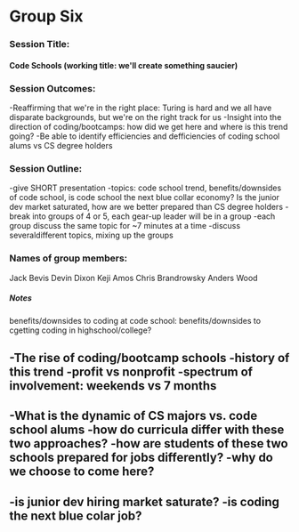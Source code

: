 # Group Six

### Session Title: 
#### Code Schools (working title: we'll create something saucier)

### Session Outcomes: 
-Reaffirming that we're in the right place: Turing is hard and we all have disparate backgrounds, but we're on the right track for us
-Insight into the direction of coding/bootcamps: how did we get here and where is this trend going?
-Be able to identify efficiencies and defficiencies of coding school alums vs CS degree holders

### Session Outline:
-give SHORT presentation
  -topics: code school trend, benefits/downsides of code school, is code school the next blue collar economy? Is the junior dev market saturated, how are we better prepared than CS degree holders
-break into groups of 4 or 5, each gear-up leader will be in a group
-each group discuss the same topic for ~7 minutes at a time
-discuss severaldifferent topics, mixing up the groups

### Names of group members:
Jack Bevis
Devin Dixon
Keji Amos
Chris Brandrowsky
Anders Wood

##### Notes
benefits/downsides to coding at code school:
benefits/downsides to cgetting coding in highschool/college?

-The rise of coding/bootcamp schools
  -history of this trend
  -profit vs nonprofit
  -spectrum of involvement: weekends vs 7 months
  -
-What is the dynamic of CS majors vs. code school alums
  -how do curricula differ with these two approaches?
  -how are students of these two schools prepared for jobs differently?
  -why do we choose to come here?
  -
-is junior dev hiring market saturate?
-is coding the next blue colar job?
-
